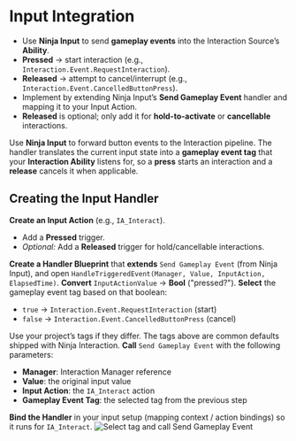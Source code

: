 # Input Integration
<primary-label ref="interaction"/>

<tldr>
    <ul>
        <li>Use <b>Ninja Input</b> to send <b>gameplay events</b> into the Interaction Source’s <b>Ability</b>.</li>
        <li><b>Pressed</b> → start interaction (e.g., <code>Interaction.Event.RequestInteraction</code>).</li>
        <li><b>Released</b> → attempt to cancel/interrupt (e.g., <code>Interaction.Event.CancelledButtonPress</code>).</li>
        <li>Implement by extending Ninja Input’s <b>Send Gameplay Event</b> handler and mapping it to your Input Action.</li>
        <li><b>Released</b> is optional; only add it for <b>hold-to-activate</b> or <b>cancellable</b> interactions.</li>
    </ul>
</tldr>

Use **Ninja Input** to forward button events to the Interaction pipeline. The handler translates the current input state
into a **gameplay event tag** that your **Interaction Ability** listens for, so a **press** starts an interaction and a
**release** cancels it when applicable.

## Creating the Input Handler

<procedure title="Create and wire the Input Handler" collapsible="true" default-state="expanded">
    <step>
        <b>Create an Input Action</b> (e.g., <code>IA_Interact</code>).
        <ul>
            <li>Add a <b>Pressed</b> trigger.</li>
            <li><i>Optional:</i> Add a <b>Released</b> trigger for hold/cancellable interactions.</li>
        </ul>
    </step>
    <step>
        <b>Create a Handler Blueprint</b> that <b>extends</b> <code>Send Gameplay Event</code> (from Ninja Input), and open
        <code>HandleTriggeredEvent(Manager, Value, InputAction, ElapsedTime)</code>.
    </step>
    <step>
        <b>Convert</b> <code>InputActionValue</code> &rarr; <b>Bool</b> ("pressed?").
        <b>Select</b> the gameplay event tag based on that boolean:
        <ul>
            <li><code>true</code> &rarr; <code>Interaction.Event.RequestInteraction</code> (start)</li>
            <li><code>false</code> &rarr; <code>Interaction.Event.CancelledButtonPress</code> (cancel)</li>
        </ul>
        <note>Use your project’s tags if they differ. The tags above are common defaults shipped with Ninja Interaction.</note>
    </step>
    <step>
        <b>Call</b> <code>Send Gameplay Event</code> with the following parameters:
        <ul>
            <li><b>Manager</b>: Interaction Manager reference</li>
            <li><b>Value</b>: the original input value</li>
            <li><b>Input Action</b>: the <code>IA_Interact</code> action</li>
            <li><b>Gameplay Event Tag</b>: the selected tag from the previous step</li>
        </ul>
    </step>
    <step>
        <b>Bind the Handler</b> in your input setup (mapping context / action bindings) so it runs for <code>IA_Interact</code>.
    </step>
    <img src="int_integration_input_handler.png" alt="Select tag and call Send Gameplay Event" border-effect="line" thumbnail="true"/>
</procedure>
